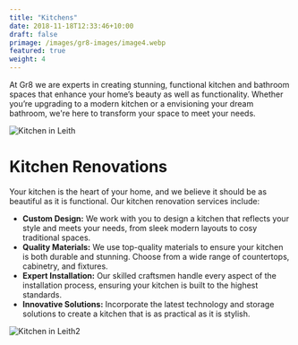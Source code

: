 ```yaml
---
title: "Kitchens"
date: 2018-11-18T12:33:46+10:00
draft: false
primage: /images/gr8-images/image4.webp
featured: true
weight: 4
---
```


At Gr8 we are experts in creating stunning, functional kitchen and bathroom spaces that enhance your home’s beauty as well as functionality. Whether you’re upgrading to a modern kitchen or a envisioning your dream bathroom, we're here to transform your space to meet your needs.

<!--more-->

![Kitchen in Leith](/images/gr8-images/image4.webp)

# Kitchen Renovations

Your kitchen is the heart of your home, and we believe it should be as beautiful as it is functional. Our kitchen renovation services include:

- **Custom Design:** We work with you to design a kitchen that reflects your style and meets your needs, from sleek modern layouts to cosy traditional spaces.
- **Quality Materials:** We use top-quality materials to ensure your kitchen is both durable and stunning. Choose from a wide range of countertops, cabinetry, and fixtures.
- **Expert Installation:** Our skilled craftsmen handle every aspect of the installation process, ensuring your kitchen is built to the highest standards.
- **Innovative Solutions:** Incorporate the latest technology and storage solutions to create a kitchen that is as practical as it is stylish.

![Kitchen in Leith2](https://gr8constructionprojects.com/images/gr8-images/image5.webp)
